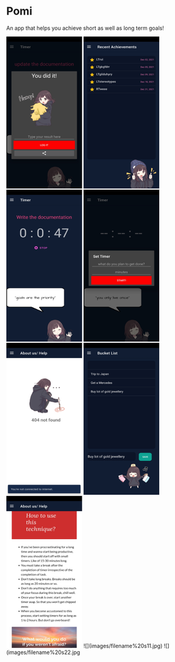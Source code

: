 # Pomi
An app that helps you achieve short as well as long term goals!

<img src= "images/sss7.jpg" height = "400" width = "200">
<img src= "images/sss2.jpg" height = "400" width = "200">
<img src= "images/sss3.jpg" height = "400" width = "200">
<img src= "images/sss8.jpg" height = "400" width = "200">
<img src= "images/sss4.jpg" height = "400" width = "200">
<img src= "images/sss5.jpg" height = "400" width = "200">
<img src= "images/sss6.jpg" height = "400" width = "200">
![](images/filename%20s11.jpg)
![](images/filename%20s22.jpg
